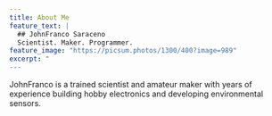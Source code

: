 ```yaml
---
title: About Me
feature_text: |
  ## JohnFranco Saraceno
  Scientist. Maker. Programmer.
feature_image: "https://picsum.photos/1300/400?image=989"
excerpt: "
---
```


JohnFranco is a trained scientist and amateur maker with years of experience building hobby electronics and developing environmental sensors.
